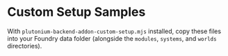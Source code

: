 # Custom Setup Samples

With `plutonium-backend-addon-custom-setup.mjs` installed, copy these files into your Foundry data folder (alongside the `modules`, `systems`, and `worlds` directories).
